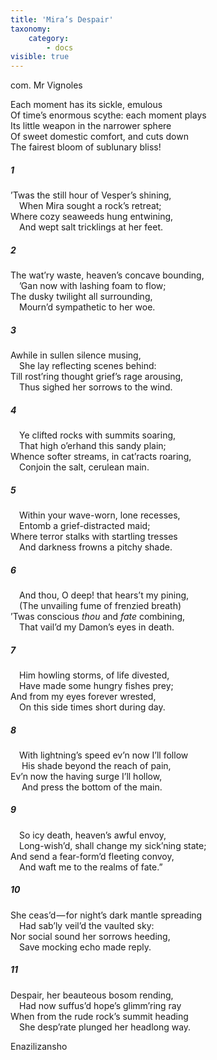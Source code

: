 ```yaml
---
title: 'Mira’s Despair'
taxonomy:
    category:
        - docs
visible: true
---
```


<div class="author">com. Mr Vignoles</div>

Each moment has its sickle, emulous  
Of time’s enormous scythe: each moment plays  
Its little weapon in the narrower sphere  
Of sweet domestic comfort, and cuts down  
The fairest bloom of sublunary bliss!

##### 1

’Twas the still hour of Vesper’s shining,  
&emsp;When Mira sought a rock’s retreat;  
Where cozy seaweeds hung entwining,  
&emsp;And wept salt tricklings at her feet.

##### 2

The wat’ry waste, heaven’s concave bounding,   
&emsp;’Gan now with lashing foam to flow;   
The dusky twilight all surrounding,  
&emsp;Mourn’d sympathetic to her woe.

##### 3

Awhile in sullen silence musing,  
&emsp;She lay reflecting scenes behind:  
Till rost’ring thought grief’s rage arousing,  
&emsp;Thus sighed her sorrows to the wind.

##### 4

&emsp;Ye clifted rocks with summits soaring,  
&emsp;That high o’erhand this sandy plain;  
Whence softer streams, in cat’racts roaring,  
&emsp;Conjoin the salt, cerulean main.

##### 5

&emsp;Within your wave-worn, lone recesses,  
&emsp;Entomb a grief-distracted maid;  
Where terror stalks with startling tresses  
&emsp;And darkness frowns a pitchy shade.

##### 6

&emsp;And thou, O deep! that hears’t my pining,  
&emsp;(The unvailing fume of frenzied breath)  
’Twas conscious *thou* and *fate* combining,  
&emsp;That vail’d my Damon’s eyes in death.

#####  7

&emsp;Him howling storms, of life divested,  
&emsp;Have made some hungry fishes prey;  
And from my eyes forever wrested,  
&emsp;On this side times short during day.

#####  8

&emsp;With lightning’s speed ev’n now I’ll follow  
&emsp; His shade beyond the reach of pain,  
Ev’n now the having surge I’ll hollow,  
&emsp; And press the bottom of the main.

##### 9

&emsp;So icy death, heaven’s awful envoy,  
&emsp;Long-wish’d, shall change my sick’ning state;  
And send a fear-form’d fleeting convoy,  
&emsp;And waft me to the realms of fate.”

##### 10

She ceas’d — for night’s dark mantle spreading  
&emsp;Had sab’ly veil’d the vaulted sky:  
Nor social sound her sorrows heeding,  
&emsp;Save mocking echo made reply.

##### 11

Despair, her beauteous bosom rending,  
&emsp;Had now suffus’d hope’s glimm’ring ray  
When from the rude rock’s summit heading  
&emsp;She desp’rate plunged her headlong way.

Enazilizansho